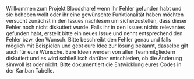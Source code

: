 Willkommen zum Projekt Bloodshare!
wenn Ihr Fehler gefunden habt und sie beheben wollt oder ihr eine gewünschte Funktionalität haben möchten
versucht zunächst in den Issues nachlesen um sicherzustellen, dass dieser Fehler noch nicht diskutiert wurde.
Falls ihr in den Issues nichts relevantes gefunden habt, erstellt bitte ein neues Issue und nennt  entsprechend den Fehler bzw. den Wunsch.
Bitte beschreibt den Fehler genau und falls möglich mit Beispielen und gebt eure Idee zur lösung bekannt, dasselbe gilt auch für eure Wünsche.
Eure Ideen werden von allen Teammitgliedern diskutiert und es wird schließlisch darüber entschieden, ob die Änderung sinnvoll ist oder nicht.
Bitte dokumentiert die Entwicklung eures Codes in der Kanban Tabelle.  
